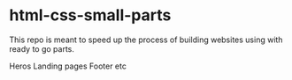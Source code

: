 # html-css-small-parts

This repo is meant to speed up the process of building websites using with ready to go parts. 

Heros
Landing pages
Footer
etc

